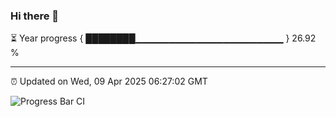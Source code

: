 ### Hi there 👋

⏳ Year progress { ████████▁▁▁▁▁▁▁▁▁▁▁▁▁▁▁▁▁▁▁▁▁▁ } 26.92 %

---

⏰ Updated on Wed, 09 Apr 2025 06:27:02 GMT

![Progress Bar CI](https://github.com/liununu/liununu/workflows/Progress%20Bar%20CI/badge.svg)

